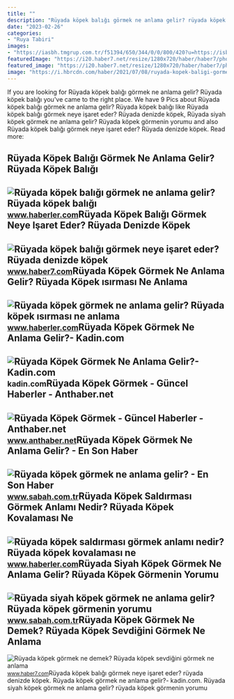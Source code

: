 ```yaml
---
title: ""
description: "Rüyada köpek balığı görmek ne anlama gelir? rüyada köpek balığı"
date: "2023-02-26"
categories:
- "Ruya Tabiri"
images:
- "https://iasbh.tmgrup.com.tr/f51394/650/344/0/0/800/420?u=https://isbh.tmgrup.com.tr/sbh/2017/10/30/ruyada-kopek-gormek-ne-anlama-gelir-1509365192223.jpg"
featuredImage: "https://i20.haber7.net/resize/1280x720/haber/haber7/photos/2022/09/ruyada_kopek_sevmek_neye_isaret_ruyada_kopekten_kacmak_ne_anlama_gelir_1646031539_3753.jpg"
featured_image: "https://i20.haber7.net/resize/1280x720/haber/haber7/photos/2022/09/ruyada_kopek_sevmek_neye_isaret_ruyada_kopekten_kacmak_ne_anlama_gelir_1646031539_3753.jpg"
image: "https://i.hbrcdn.com/haber/2021/07/08/ruyada-kopek-baligi-gormek-ne-anlama-gelir-14253238_1457_amp.jpg"
---
```


If you are looking for Rüyada köpek balığı görmek ne anlama gelir? Rüyada köpek balığı you've came to the right place. We have 9 Pics about Rüyada köpek balığı görmek ne anlama gelir? Rüyada köpek balığı like Rüyada köpek balığı görmek neye işaret eder? Rüyada denizde köpek, Rüyada siyah köpek görmek ne anlama gelir? Rüyada köpek görmenin yorumu and also Rüyada köpek balığı görmek neye işaret eder? Rüyada denizde köpek. Read more:

Rüyada Köpek Balığı Görmek Ne Anlama Gelir? Rüyada Köpek Balığı
---------------------------------------------------------------

 ![Rüyada köpek balığı görmek ne anlama gelir? Rüyada köpek balığı](https://i.hbrcdn.com/haber/2021/07/08/ruyada-kopek-baligi-gormek-ne-anlama-gelir-14253238_1457_amp.jpg) <small>www.haberler.com</small>Rüyada Köpek Balığı Görmek Neye Işaret Eder? Rüyada Denizde Köpek
-----------------------------------------------------------------

 ![Rüyada köpek balığı görmek neye işaret eder? Rüyada denizde köpek](https://i12.haber7.net/haber/haber7/og_image/2022/41/ruyada_kopek_baligi_gormek_neye_isaret_eder_ruyada_denizde_kopek_baligi_gormek_hayirli_midir_1665642941_8656.jpg) <small>www.haber7.com</small>Rüyada Köpek Görmek Ne Anlama Gelir? Rüyada Köpek ısırması Ne Anlama
--------------------------------------------------------------------

 ![Rüyada köpek görmek ne anlama gelir? Rüyada köpek ısırması ne anlama](https://i.hbrcdn.com/haber/2019/10/24/ruyada-kopek-gormek-ne-anlama-gelir-12558072_9761_amp.jpg) <small>www.haberler.com</small>Rüyada Köpek Görmek Ne Anlama Gelir?- Kadin.com
-----------------------------------------------

 ![Rüyada Köpek Görmek Ne Anlama Gelir?- Kadin.com](https://cdn.kadin.com/images/posts/8/6/4/ruyada-kopek-gormek-ne-anlama-gelir-1516977867.png) <small>kadin.com</small>Rüyada Köpek Görmek - Güncel Haberler - Anthaber.net
----------------------------------------------------

 ![Rüyada Köpek Görmek - Güncel Haberler - Anthaber.net](https://www.anthaber.net/wp-content/uploads/2021/02/Ruyada-Kopek-Gormek.jpg) <small>www.anthaber.net</small>Rüyada Köpek Görmek Ne Anlama Gelir? - En Son Haber
---------------------------------------------------

 ![Rüyada köpek görmek ne anlama gelir? - En Son Haber](https://iasbh.tmgrup.com.tr/f51394/650/344/0/0/800/420?u=https://isbh.tmgrup.com.tr/sbh/2017/10/30/ruyada-kopek-gormek-ne-anlama-gelir-1509365192223.jpg) <small>www.sabah.com.tr</small>Rüyada Köpek Saldırması Görmek Anlamı Nedir? Rüyada Köpek Kovalaması Ne
-----------------------------------------------------------------------

 ![Rüyada köpek saldırması görmek anlamı nedir? Rüyada köpek kovalaması ne](https://i.hbrcdn.com/haber/2020/12/08/ruyada-kopek-saldirmasi-ne-anlama-gelir-ruyada-13787495_5309_amp.jpg) <small>www.haberler.com</small>Rüyada Siyah Köpek Görmek Ne Anlama Gelir? Rüyada Köpek Görmenin Yorumu
-----------------------------------------------------------------------

 ![Rüyada siyah köpek görmek ne anlama gelir? Rüyada köpek görmenin yorumu](https://iasbh.tmgrup.com.tr/84a6ec/752/395/0/17/800/437?u=https://isbh.tmgrup.com.tr/sbh/2019/10/30/ruyada-siyah-kopek-gormek-ne-anlama-gelir-ruyada-kopek-gormenin-yorumu-1572431200774.jpg) <small>www.sabah.com.tr</small>Rüyada Köpek Görmek Ne Demek? Rüyada Köpek Sevdiğini Görmek Ne Anlama
---------------------------------------------------------------------

 ![Rüyada köpek görmek ne demek? Rüyada köpek sevdiğini görmek ne anlama](https://i20.haber7.net/resize/1280x720/haber/haber7/photos/2022/09/ruyada_kopek_sevmek_neye_isaret_ruyada_kopekten_kacmak_ne_anlama_gelir_1646031539_3753.jpg) <small>www.haber7.com</small>Rüyada köpek balığı görmek neye işaret eder? rüyada denizde köpek. Rüyada köpek görmek ne anlama gelir?- kadin.com. Rüyada siyah köpek görmek ne anlama gelir? rüyada köpek görmenin yorumu
